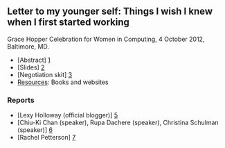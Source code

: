 ## Letter to my younger self: Things I wish I knew when I first started working

Grace Hopper Celebration for Women in Computing, 4 October 2012, Baltimore, MD.

  - [Abstract] [1]
  - [Slides] [2]
  - [Negotiation skit] [3]
  - [Resources][4]: Books and websites

### Reports

  - [Lexy Holloway (official blogger)] [5]
  - [Chiu-Ki Chan (speaker), Rupa Dachere (speaker), Christina Schulman (speaker)] [6]
  - [Rachel Petterson] [7]

  [1]: http://gracehopper.org/2012/event/letter-to-my-younger-self-things-i-wish-i-knew-when-i-first-started-working/
  [2]: https://github.com/chiuki/ghc12-letter/blob/master/LetterToMyYoungerSelf.pdf?raw=true
  [3]: http://www.youtube.com/watch?v=RMnJoB9LT6A
  [4]: https://github.com/chiuki/ghc12-letter/wiki/Resources
  [5]: http://dynamicdoula.blogspot.com/2012/10/letter-to-my-younger-self-things-i-wish.html
  [6]: http://blog.sqisland.com/2012/10/grace-hopper-celebration-speaking-and-connecting.html 
  [7]: https://plus.google.com/104894021920425629237/posts/Saesca4GSi2https://plus.google.com/104894021920425629237/posts/Saesca4GSi2
